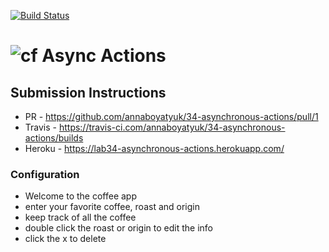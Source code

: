 [![Build Status](https://travis-ci.com/annaboyatyuk/34-asynchronous-actions.svg?branch=master)](https://travis-ci.com/annaboyatyuk/34-asynchronous-actions)

![cf](http://i.imgur.com/7v5ASc8.png) Async Actions
===

## Submission Instructions
  * PR - https://github.com/annaboyatyuk/34-asynchronous-actions/pull/1
  * Travis - https://travis-ci.com/annaboyatyuk/34-asynchronous-actions/builds
  * Heroku - https://lab34-asynchronous-actions.herokuapp.com/


### Configuration  
- Welcome to the coffee app
- enter your favorite coffee, roast and origin
- keep track of all the coffee
- double click the roast or origin to edit the info
- click the x to delete

